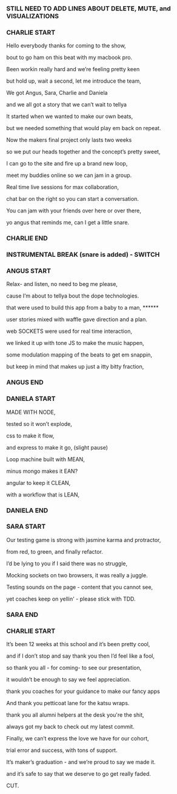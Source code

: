 ### STILL NEED TO ADD LINES ABOUT DELETE, MUTE, and VISUALIZATIONS
### CHARLIE START

Hello everybody thanks for coming to the show,

bout to go ham on this beat with my macbook pro.


Been workin really hard and we’re feeling pretty keen

but hold up, wait a second, let me introduce the team,


We got Angus, Sara, Charlie and Daniela

and we all got a story that we can’t wait to tellya


It started when we wanted to make our own beats,

but we needed something that would play em back on repeat.


Now the makers final project only lasts two weeks

so we put our heads together and the concept’s pretty sweet,


I can go to the site and fire up a brand new loop,

meet my buddies online so we can jam in a group.


Real time live sessions for max collaboration,

chat bar on the right so you can start a conversation.


You can jam with your friends over here or over there,

yo angus that reminds me, can I get a little snare.

### CHARLIE END
### INSTRUMENTAL BREAK (snare is added) - SWITCH
### ANGUS START

Relax- and listen, no need to beg me please,

cause I’m about to tellya bout the dope technologies.


that were used to build this app from a baby to a man, ******

user stories mixed with waffle gave direction and a plan.


web SOCKETS were used for real time interaction,

we linked it up with tone JS to make the music happen,


some modulation mapping of the beats to get em snappin,

but keep in mind that makes up just a itty bitty fraction,


### ANGUS END
### DANIELA START

MADE WITH NODE,

tested so it won’t explode,

css to make it flow,

and express to make it go,
(slight pause)

Loop machine built with MEAN,

minus mongo makes it EAN?

angular to keep it CLEAN,

with a workflow that is LEAN,

### DANIELA END
### SARA START

Our testing game is strong with jasmine karma and protractor,

from red, to green, and finally refactor.


I’d be lying to you if I said there was no struggle,

Mocking sockets on two browsers, it was really a juggle.


Testing sounds on the page - content that you cannot see,

yet coaches keep on yellin' - please stick with TDD.
 

### SARA END
### CHARLIE START


It’s been 12 weeks at this school and it’s been pretty cool,

and if I don’t stop and say thank you then I’d feel like a fool,


so thank you all - for coming- to see our presentation,

it wouldn’t be enough to say we feel appreciation.


thank you coaches for your guidance to make our fancy apps

And thank you petticoat lane for the katsu wraps.


thank you all alumni helpers at the desk you're the shit,

always got my back to check out my latest commit.


Finally, we can’t express the love we have for our cohort,

trial error and success, with tons of support.


It’s maker’s graduation - and we’re proud to say we made it.

and it’s safe to say that we deserve to go get really faded.

CUT.
